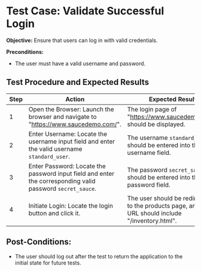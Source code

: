# Test Case: Validate Successful Login

**Objective:** Ensure that users can log in with valid credentials.

**Preconditions:**
- The user must have a valid username and password.

## Test Procedure and Expected Results

| Step | Action | Expected Result |
|------|--------|-----------------|
| 1 | Open the Browser: Launch the browser and navigate to "https://www.saucedemo.com/". | The login page of "https://www.saucedemo.com/" should be displayed. |
| 2 | Enter Username: Locate the username input field and enter the valid username `standard_user`. | The username `standard_user` should be entered into the username field. |
| 3 | Enter Password: Locate the password input field and enter the corresponding valid password `secret_sauce`. | The password `secret_sauce` should be entered into the password field. |
| 4 | Initiate Login: Locate the login button and click it. | The user should be redirected to the products page, and the URL should include "/inventory.html". |

## Post-Conditions:

- The user should log out after the test to return the application to the initial state for future tests.

